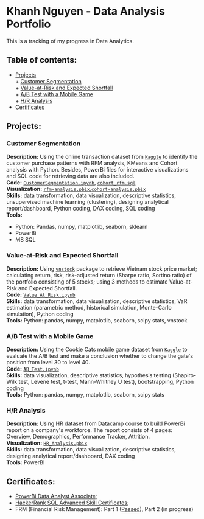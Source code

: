 # Khanh Nguyen - Data Analysis Portfolio
This is a tracking of my progress in Data Analytics.
<br>
## Table of contents:
- [Projects](#projects)<br>
            + [Customer Segmentation](#customer-segmentation)<br>
            + [Value-at-Risk and Expected Shortfall](#value-at-risk-and-expected-shortfall)<br>
            + [A/B Test with a Mobile Game](#ab-test-with-a-mobile-game)<br>
            + [H/R Analysis](#hr-analysis)<br>
- [Certificates](#certificates)

## Projects:

### Customer Segmentation
**Description:** Using the online transaction dataset from [`Kaggle`](https://www.kaggle.com/datasets/marian447/retail-store-sales-transactions) to identify the customer purchase patterns with RFM analysis, KMeans and Cohort analysis with Python. Besides, PowerBi files for interactive visualizations and SQL code for retrieving data are also included.<br>
**Code:** [`CustomerSegmentation.ipynb`](https://github.com/KhanhNguyen9108/data-analyst-portfolio/blob/main/CustomerSegmentation.ipynb), [`cohort_rfm.sql`](https://github.com/KhanhNguyen9108/data-analyst-portfolio/blob/main/cohort_rfm.sql)<br>
**Visualization:** [`rfm-analysis.pbix`](https://github.com/KhanhNguyen9108/data-analyst-portfolio/blob/main/rfm-analysis.pbix),[`cohort-analysis.pbix`](https://github.com/KhanhNguyen9108/data-analyst-portfolio/blob/main/cohort-analysis.pbix)<br>
**Skills:** data transformation, data visualization, descriptive statistics, unsupervised machine learning (clustering), designing analytical report/dashboard, Python coding, DAX coding, SQL coding <br>
**Tools:**
+ Python: Pandas, numpy, matplotlib, seaborn, sklearn
+ PowerBi
+ MS SQL 

### Value-at-Risk and Expected Shortfall
**Description:** Using [`vnstock`](https://github.com/thinh-vu/vnstock) package to retrieve Vietnam stock price market; calculating return, risk, risk-adjusted return (Sharpe ratio, Sortino ratio) of the portfolio consisting of 5 stocks; using 3 methods to estimate Value-at-Risk and Expected Shortfall.<br>
**Code:** [`Value_At_Risk.ipynb`](https://github.com/KhanhNguyen9108/data-analyst-portfolio/blob/main/Value_At_Risk.ipynb)<br>
**Skills:** data transformation, data visualization, descriptive statistics, VaR estimation (parametric method, historical simulation, Monte-Carlo simulation), Python coding <br>
**Tools:** Python: pandas, numpy, matplotlib, seaborn, scipy stats, vnstock <br>

### A/B Test with a Mobile Game
**Description:** Using the Cookie Cats mobile game dataset from [`Kaggle`](https://www.kaggle.com/datasets/mursideyarkin/mobile-games-ab-testing-cookie-cats) to evaluate the A/B test and make a conclusion whether to change the gate's position from level 30 to level 40.<br>
**Code:** [`AB_Test.ipynb`](https://github.com/KhanhNguyen9108/data-analyst-portfolio/blob/main/AB_Test.ipynb)<br>
**Skills:** data visualization, descriptive statistics, hypothesis testing (Shapiro-Wilk test, Levene test, t-test, Mann-Whitney U test), bootstrapping, Python coding <br>
**Tools:** Python: pandas, numpy, matplotlib, seaborn, scipy stats <br>

### H/R Analysis
**Description:** Using HR dataset from Datacamp course to build PowerBi report on a company's workforce. The report consists of 4 pages: Overview, Demographics, Performance Tracker, Attrition. <br>
**Visualization:** [`HR_Analysis.pbix`](https://github.com/KhanhNguyen9108/data-analyst-portfolio/blob/main/HR_Analysis.pbix)<br>
**Skills:** data transformation, data visualization, descriptive statistics, designing analytical report/dashboard, DAX coding <br>
**Tools:** PowerBI<br>

## Certificates:
 - [PowerBi Data Analyst Associate](https://drive.google.com/drive/folders/1n6J0mjNSXXOoq033_Jx8PVfDPowdPbZq);
 - [HackerRank SQL Advanced Skill Certificates](https://drive.google.com/drive/folders/1XSaSUOsEM4FgxWMqnsiV99IJegNk2OaA);
 - FRM (Financial Risk Management): Part 1 ([Passed](https://drive.google.com/drive/folders/1n6J0mjNSXXOoq033_Jx8PVfDPowdPbZq)), Part 2 (in progress)
